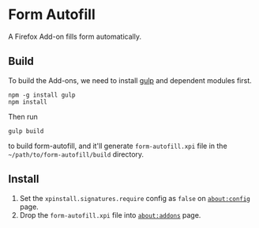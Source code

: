 # Form Autofill
A Firefox Add-on fills form automatically.

## Build
To build the Add-ons, we need to install [gulp](http://gulpjs.com) and dependent modules first.
```
npm -g install gulp
npm install
```

Then run
```
gulp build
```
to build form-autofill, and it'll generate `form-autofill.xpi` file in the `~/path/to/form-autofill/build` directory.

## Install
1. Set the `xpinstall.signatures.require` config as `false` on [`about:config`][about:config] page.
2. Drop the `form-autofill.xpi` file into [`about:addons`][about:addons] page.

[about:config]: about:config
[about:addons]: about:addons
